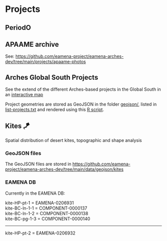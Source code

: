 # Projects

## PeriodO



## APAAME archive

See: https://github.com/eamena-project/eamena-arches-dev/tree/main/projects/apaame-photos
## Arches Global South Projects

See the extend of the different Arches-based projects in the Global South in an [interactive map](https://eamena-project.github.io/eamena-arches-dev/projects/arches/arches-global-south.html)

Project geometries are stored as GeoJSON in the folder [geojson/](https://github.com/eamena-project/eamena-arches-dev/tree/main/projects/arches/geojson), listed in [list-projects.txt](https://github.com/eamena-project/eamena-arches-dev/blob/main/projects/arches/list-projects.txt) and rendered using this [R script](https://github.com/eamena-project/eamena-arches-dev/blob/main/projects/arches/arches-global-south-projects-1.R).
## Kites 🪁

Spatial distribution of desert kites, topographic and shape analysis

### GeoJSON files

The GeoJSON files are stored in https://github.com/eamena-project/eamena-arches-dev/tree/main/data/geojson/kites

### EAMENA DB

Currently in the EAMENA DB:

kite-HP-pt-1 = EAMENA-0206931  
kite-BC-ln-1-1 = COMPONENT-0000137  
kite-BC-ln-1-2 = COMPONENT-0000138  
kite-BC-pg-1-3 = COMPONENT-0000140  

---
kite-HP-pt-2 = EAMENA-0206932